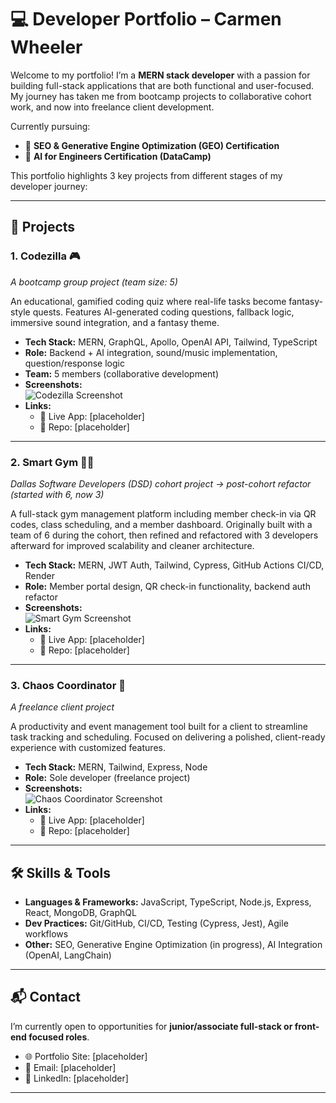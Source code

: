 # 💻 Developer Portfolio – Carmen Wheeler

Welcome to my portfolio! I’m a **MERN stack developer** with a passion for building full-stack applications that are both functional and user-focused. My journey has taken me from bootcamp projects to collaborative cohort work, and now into freelance client development.  

Currently pursuing:
- 📜 **SEO & Generative Engine Optimization (GEO) Certification**
- 📜 **AI for Engineers Certification (DataCamp)**

This portfolio highlights 3 key projects from different stages of my developer journey:  

---

## 🚀 Projects

### 1. Codezilla 🎮  
*A bootcamp group project (team size: 5)*  

An educational, gamified coding quiz where real-life tasks become fantasy-style quests. Features AI-generated coding questions, fallback logic, immersive sound integration, and a fantasy theme.  

- **Tech Stack:** MERN, GraphQL, Apollo, OpenAI API, Tailwind, TypeScript  
- **Role:** Backend + AI integration, sound/music implementation, question/response logic  
- **Team:** 5 members (collaborative development)  
- **Screenshots:**  
  ![Codezilla Screenshot](./assets/Codezilla_Game_Map2.png)  
- **Links:**  
  - 🔗 Live App: [placeholder]  
  - 📂 Repo: [placeholder]  

---

### 2. Smart Gym 🏋️‍♂️  
*Dallas Software Developers (DSD) cohort project → post-cohort refactor (started with 6, now 3)*  

A full-stack gym management platform including member check-in via QR codes, class scheduling, and a member dashboard. Originally built with a team of 6 during the cohort, then refined and refactored with 3 developers afterward for improved scalability and cleaner architecture.  

- **Tech Stack:** MERN, JWT Auth, Tailwind, Cypress, GitHub Actions CI/CD, Render  
- **Role:** Member portal design, QR check-in functionality, backend auth refactor  
- **Screenshots:**  
  ![Smart Gym Screenshot](./assets/SGScr.png)  
- **Links:**  
  - 🔗 Live App: [placeholder]  
  - 📂 Repo: [placeholder]  

---

### 3. Chaos Coordinator 📅  
*A freelance client project*  

A productivity and event management tool built for a client to streamline task tracking and scheduling. Focused on delivering a polished, client-ready experience with customized features.  

- **Tech Stack:** MERN, Tailwind, Express, Node  
- **Role:** Sole developer (freelance project)  
- **Screenshots:**  
  ![Chaos Coordinator Screenshot](./assets/ChaosCoord.png)  
- **Links:**  
  - 🔗 Live App: [placeholder]  
  - 📂 Repo: [placeholder]  

---

## 🛠️ Skills & Tools

- **Languages & Frameworks:** JavaScript, TypeScript, Node.js, Express, React, MongoDB, GraphQL  
- **Dev Practices:** Git/GitHub, CI/CD, Testing (Cypress, Jest), Agile workflows  
- **Other:** SEO, Generative Engine Optimization (in progress), AI Integration (OpenAI, LangChain)  

---

## 📬 Contact  

I’m currently open to opportunities for **junior/associate full-stack or front-end focused roles**.  
- 🌐 Portfolio Site: [placeholder]  
- 📧 Email: [placeholder]  
- 💼 LinkedIn: [placeholder]  

---
